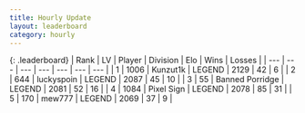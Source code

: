 ```yaml
---
title: Hourly Update
layout: leaderboard
category: hourly
---
```


{: .leaderboard}
| Rank | LV | Player | Division | Elo | Wins | Losses |
| --- | --- | --- | --- | --- | --- | --- |
| <span data-change="0">1</span> | 1006 | <span title="ID: 392407">Kunzut1k</span> | LEGEND | <span data-change="0">2129</span> | <span data-change="0">42</span> | <span data-change="0">6</span> |
| <span data-change="3">2</span> | 644 | <span title="ID: 512212">luckyspoin</span> | LEGEND | <span data-change="28">2087</span> | <span data-change="4">45</span> | <span data-change="0">10</span> |
| <span data-change="-1">3</span> | 55 | <span title="ID: 659170">Banned Porridge</span> | LEGEND | <span data-change="0">2081</span> | <span data-change="0">52</span> | <span data-change="0">16</span> |
| <span data-change="-1">4</span> | 1084 | <span title="ID: 568882">Pixel Sign</span> | LEGEND | <span data-change="0">2078</span> | <span data-change="0">85</span> | <span data-change="0">31</span> |
| <span data-change="-1">5</span> | 170 | <span title="ID: 5578">mew777</span> | LEGEND | <span data-change="0">2069</span> | <span data-change="0">37</span> | <span data-change="0">9</span> |